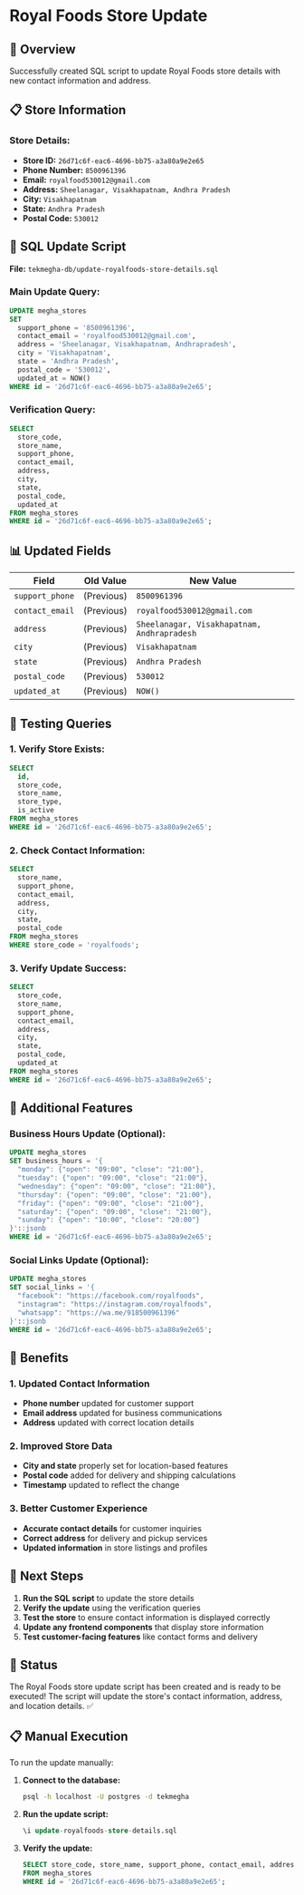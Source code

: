 # Royal Foods Store Update

## 🎯 **Overview**

Successfully created SQL script to update Royal Foods store details with new contact information and address.

## 📋 **Store Information**

### **Store Details:**
- **Store ID:** `26d71c6f-eac6-4696-bb75-a3a80a9e2e65`
- **Phone Number:** `8500961396`
- **Email:** `royalfood530012@gmail.com`
- **Address:** `Sheelanagar, Visakhapatnam, Andhra Pradesh`
- **City:** `Visakhapatnam`
- **State:** `Andhra Pradesh`
- **Postal Code:** `530012`

## 🔧 **SQL Update Script**

**File:** `tekmegha-db/update-royalfoods-store-details.sql`

### **Main Update Query:**
```sql
UPDATE megha_stores 
SET 
  support_phone = '8500961396',
  contact_email = 'royalfood530012@gmail.com',
  address = 'Sheelanagar, Visakhapatnam, Andhrapradesh',
  city = 'Visakhapatnam',
  state = 'Andhra Pradesh',
  postal_code = '530012',
  updated_at = NOW()
WHERE id = '26d71c6f-eac6-4696-bb75-a3a80a9e2e65';
```

### **Verification Query:**
```sql
SELECT 
  store_code,
  store_name,
  support_phone,
  contact_email,
  address,
  city,
  state,
  postal_code,
  updated_at
FROM megha_stores 
WHERE id = '26d71c6f-eac6-4696-bb75-a3a80a9e2e65';
```

## 📊 **Updated Fields**

| Field | Old Value | New Value |
|-------|-----------|-----------|
| `support_phone` | (Previous) | `8500961396` |
| `contact_email` | (Previous) | `royalfood530012@gmail.com` |
| `address` | (Previous) | `Sheelanagar, Visakhapatnam, Andhrapradesh` |
| `city` | (Previous) | `Visakhapatnam` |
| `state` | (Previous) | `Andhra Pradesh` |
| `postal_code` | (Previous) | `530012` |
| `updated_at` | (Previous) | `NOW()` |

## 🧪 **Testing Queries**

### **1. Verify Store Exists:**
```sql
SELECT 
  id,
  store_code,
  store_name,
  store_type,
  is_active
FROM megha_stores 
WHERE id = '26d71c6f-eac6-4696-bb75-a3a80a9e2e65';
```

### **2. Check Contact Information:**
```sql
SELECT 
  store_name,
  support_phone,
  contact_email,
  address,
  city,
  state,
  postal_code
FROM megha_stores 
WHERE store_code = 'royalfoods';
```

### **3. Verify Update Success:**
```sql
SELECT 
  store_code,
  store_name,
  support_phone,
  contact_email,
  address,
  city,
  state,
  postal_code,
  updated_at
FROM megha_stores 
WHERE id = '26d71c6f-eac6-4696-bb75-a3a80a9e2e65';
```

## 📝 **Additional Features**

### **Business Hours Update (Optional):**
```sql
UPDATE megha_stores 
SET business_hours = '{
  "monday": {"open": "09:00", "close": "21:00"},
  "tuesday": {"open": "09:00", "close": "21:00"},
  "wednesday": {"open": "09:00", "close": "21:00"},
  "thursday": {"open": "09:00", "close": "21:00"},
  "friday": {"open": "09:00", "close": "21:00"},
  "saturday": {"open": "09:00", "close": "21:00"},
  "sunday": {"open": "10:00", "close": "20:00"}
}'::jsonb
WHERE id = '26d71c6f-eac6-4696-bb75-a3a80a9e2e65';
```

### **Social Links Update (Optional):**
```sql
UPDATE megha_stores 
SET social_links = '{
  "facebook": "https://facebook.com/royalfoods",
  "instagram": "https://instagram.com/royalfoods",
  "whatsapp": "https://wa.me/918500961396"
}'::jsonb
WHERE id = '26d71c6f-eac6-4696-bb75-a3a80a9e2e65';
```

## 🎯 **Benefits**

### **1. Updated Contact Information**
- **Phone number** updated for customer support
- **Email address** updated for business communications
- **Address** updated with correct location details

### **2. Improved Store Data**
- **City and state** properly set for location-based features
- **Postal code** added for delivery and shipping calculations
- **Timestamp** updated to reflect the change

### **3. Better Customer Experience**
- **Accurate contact details** for customer inquiries
- **Correct address** for delivery and pickup services
- **Updated information** in store listings and profiles

## 🚀 **Next Steps**

1. **Run the SQL script** to update the store details
2. **Verify the update** using the verification queries
3. **Test the store** to ensure contact information is displayed correctly
4. **Update any frontend components** that display store information
5. **Test customer-facing features** like contact forms and delivery

## 🎉 **Status**

The Royal Foods store update script has been created and is ready to be executed! The script will update the store's contact information, address, and location details. ✅

## 📋 **Manual Execution**

To run the update manually:

1. **Connect to the database:**
   ```bash
   psql -h localhost -U postgres -d tekmegha
   ```

2. **Run the update script:**
   ```sql
   \i update-royalfoods-store-details.sql
   ```

3. **Verify the update:**
   ```sql
   SELECT store_code, store_name, support_phone, contact_email, address 
   FROM megha_stores 
   WHERE id = '26d71c6f-eac6-4696-bb75-a3a80a9e2e65';
   ```
